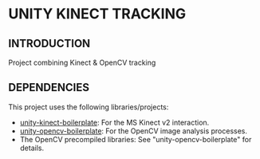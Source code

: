 # UNITY KINECT TRACKING

## INTRODUCTION

Project combining Kinect &amp; OpenCV tracking<br>


## DEPENDENCIES

This project uses the following libraries/projects:<br>
- [unity-kinect-boilerplate](https://github.com/2-REC/unity-kinect-boilerplate): For the MS Kinect v2 interaction.<br>
- [unity-opencv-boilerplate](https://github.com/2-REC/unity-opencv-boilerplate): For the OpenCV image analysis processes.<br>
- The OpenCV precompiled libraries: See "unity-opencv-boilerplate" for details.<br>
